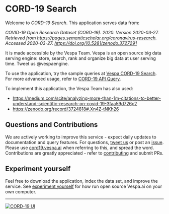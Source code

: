 <!-- Copyright Verizon Media. Licensed under the terms of the Apache 2.0 license. See LICENSE in the project root. -->
# CORD-19 Search
Welcome to _CORD-19 Search_.
This application serves data from:

_COVID-19 Open Research Dataset (CORD-19). 2020. Version 2020-03-27._
_Retrieved from https://pages.semanticscholar.org/coronavirus-research._
_Accessed 2020-03-27. https://doi.org/10.5281/zenodo.3727291_

It is made accessible by the Vespa Team.
Vespa is an open source big data serving engine:
store, search, rank and organize big data at user serving time.
Tweet us @vespaengine.

To use the application, try the sample queries at [Vespa CORD-19 Search](https://cord19.vespa.ai/).
For more advanced usage, refer to [CORD-19 API Query](/cord-19-queries.md).

To implement this application, the Vespa Team has also used:
* https://medium.com/scite/analyzing-more-than-1m-citations-to-better-understand-scientific-research-on-covid-19-3faa59d726c2
* https://zenodo.org/record/3724818#.Xn4Z-tNKh26


## Questions and Contributions
We are actively working to improve this service -
expect daily updates to documentation and query features.
For questions, [tweet us](https://twitter.com/vespaengine)
or post an [issue](https://github.com/vespa-engine/cord-19/issues). 
Please use [cord19.vespa.ai](https://cord19.vespa.ai/) when referring to this,
and spread the word.
Contributions are greatly appreciated -
refer to [contributing](/CONTRIBUTING.md) and submit PRs.


## Experiment yourself
Feel free to download the application, index the data set, and improve the service.
See [experiment yourself](/experiment-yourself.md) for how run open source Vespa.ai on your own computer.

----

[![CORD-19 UI](https://github.com/vespa-engine/cord-19/workflows/CORD-19%20UI/badge.svg?branch=master)](https://github.com/vespa-engine/cord-19/actions?query=workflow%3A%22CORD-19+UI%22)
